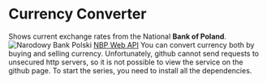 # Currency Converter
Shows current exchange rates from the National **Bank of Poland**.
![Narodowy Bank Polski](https://www.nbp.pl/graph/logo/logo-nbp-w3.jpg)
[NBP Web API](http://api.nbp.pl/)
You can convert currency both by buying and selling currency.
Unfortunately, github cannot send requests to unsecured http servers, so it is not possible to view the service on the github page.
To start the series, you need to install all the dependencies.
